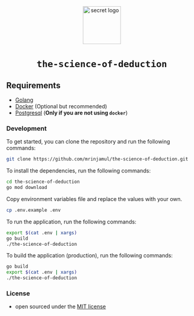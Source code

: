 <div align="center">
  <img src="templates/static/favicon.png" width="100px" alt="secret logo" />
  <h1><code>the-science-of-deduction</code></h1>
  <p>
    <strong></strong>
  </p>
</div>

## Requirements

- [Golang](https://golang.org/dl/)
- [Docker](https://docs.docker.com/get-docker/) (Optional but recommended)
- [Postgresql](https://www.postgresql.org/download/) (**Only if you are not using `docker`**)

### Development

To get started, you can clone the repository and run the following commands:

```bash
git clone https://github.com/mrinjamul/the-science-of-deduction.git
```

To install the dependencies, run the following commands:

```bash
cd the-science-of-deduction
go mod download
```

Copy environment variables file and replace the values with your own.

```bash
cp .env.example .env
```

To run the application, run the following commands:

```bash
export $(cat .env | xargs)
go build
./the-science-of-deduction
```

To build the application (production), run the following commands:

```bash
go build
export $(cat .env | xargs)
./the-science-of-deduction
```

### License

- open sourced under the [MIT license](LICENSE)
